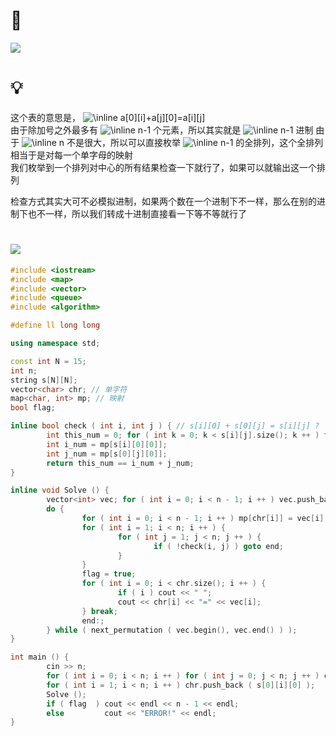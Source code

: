 # 🔗
<a href="https://www.luogu.com.cn/training/119543#problems"><img src="https://i.loli.net/2021/11/08/Xa4NSThgWH91pZq.png"></a>

# 💡
这个表的意思是， <img src="https://latex.codecogs.com/svg.image?\inline&space;\sum\limits_{i=1}^{n-1}\sum\limits_{j=1}^{n-1}\{a[0][i]+a[j][0]=a[i][j]\}" title="\inline a[0][i]+a[j][0]=a[i][j]" />    
由于除加号之外最多有  <img src="https://latex.codecogs.com/svg.image?\inline&space;n-1" title="\inline n-1" /> 个元素，所以其实就是  <img src="https://latex.codecogs.com/svg.image?\inline&space;n-1" title="\inline n-1" /> 进制
由于  <img src="https://latex.codecogs.com/svg.image?\inline&space;n" title="\inline n" /> 不是很大，所以可以直接枚举  <img src="https://latex.codecogs.com/svg.image?\inline&space;n-1" title="\inline n-1" /> 的全排列，这个全排列相当于是对每一个单字母的映射  
我们枚举到一个排列对中心的所有结果检查一下就行了，如果可以就输出这一个排列  
  
检查方式其实大可不必模拟进制，如果两个数在一个进制下不一样，那么在别的进制下也不一样，所以我们转成十进制直接看一下等不等就行了  

# <img src="https://img-blog.csdnimg.cn/20210713144601841.png" >
```cpp
#include <iostream>
#include <map>
#include <vector>
#include <queue>
#include <algorithm>

#define ll long long

using namespace std;

const int N = 15;
int n;
string s[N][N];
vector<char> chr; // 单字符
map<char, int> mp; // 映射
bool flag;

inline bool check ( int i, int j ) { // s[i][0] + s[0][j] = s[i][j] ? 
        int this_num = 0; for ( int k = 0; k < s[i][j].size(); k ++ ) this_num = this_num * (n - 1) + mp[s[i][j][k]];
        int i_num = mp[s[i][0][0]];
        int j_num = mp[s[0][j][0]];
        return this_num == i_num + j_num;
}

inline void Solve () {
        vector<int> vec; for ( int i = 0; i < n - 1; i ++ ) vec.push_back(i);
        do {
                for ( int i = 0; i < n - 1; i ++ ) mp[chr[i]] = vec[i];
                for ( int i = 1; i < n; i ++ ) {
                        for ( int j = 1; j < n; j ++ ) {
                                if ( !check(i, j) ) goto end;
                        }
                }
                flag = true; 
                for ( int i = 0; i < chr.size(); i ++ ) {
                        if ( i ) cout << " ";
                        cout << chr[i] << "=" << vec[i];
                } break; 
                end:;
        } while ( next_permutation ( vec.begin(), vec.end() ) );
}

int main () {
        cin >> n;
        for ( int i = 0; i < n; i ++ ) for ( int j = 0; j < n; j ++ ) cin >> s[i][j];
        for ( int i = 1; i < n; i ++ ) chr.push_back ( s[0][i][0] );
        Solve ();
        if ( flag  ) cout << endl << n - 1 << endl;
        else         cout << "ERROR!" << endl;
}
```
